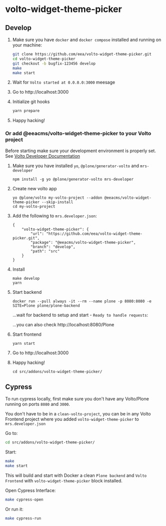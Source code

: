 # volto-widget-theme-picker

## Develop

1. Make sure you have `docker` and `docker compose` installed and running on your machine:

    ```Bash
    git clone https://github.com/eea/volto-widget-theme-picker.git
    cd volto-widget-theme-picker
    git checkout -b bugfix-123456 develop
    make
    make start
    ```

1. Wait for `Volto started at 0.0.0.0:3000` meesage

1. Go to http://localhost:3000

1. Initialize git hooks

    ```Bash
    yarn prepare
    ```

1. Happy hacking!

### Or add @eeacms/volto-widget-theme-picker to your Volto project

Before starting make sure your development environment is properly set. See [Volto Developer Documentation](https://docs.voltocms.com/getting-started/install/)

1.  Make sure you have installed `yo`, `@plone/generator-volto` and `mrs-developer`

        npm install -g yo @plone/generator-volto mrs-developer

1.  Create new volto app

        yo @plone/volto my-volto-project --addon @eeacms/volto-widget-theme-picker --skip-install
        cd my-volto-project

1.  Add the following to `mrs.developer.json`:

        {
            "volto-widget-theme-picker": {
                "url": "https://github.com/eea/volto-widget-theme-picker.git",
                "package": "@eeacms/volto-widget-theme-picker",
                "branch": "develop",
                "path": "src"
            }
        }

1.  Install

        make develop
        yarn

1.  Start backend

        docker run --pull always -it --rm --name plone -p 8080:8080 -e SITE=Plone plone/plone-backend

    ...wait for backend to setup and start - `Ready to handle requests`:

    ...you can also check http://localhost:8080/Plone

1.  Start frontend

        yarn start

1.  Go to http://localhost:3000

1.  Happy hacking!

        cd src/addons/volto-widget-theme-picker/

## Cypress

To run cypress locally, first make sure you don't have any Volto/Plone running on ports `8080` and `3000`.

You don't have to be in a `clean-volto-project`, you can be in any Volto Frontend
project where you added `volto-widget-theme-picker` to `mrs.developer.json`

Go to:

  ```BASH
  cd src/addons/volto-widget-theme-picker/
  ```

Start:

  ```Bash
  make
  make start
  ```

This will build and start with Docker a clean `Plone backend` and `Volto Frontend` with `volto-widget-theme-picker` block installed.

Open Cypress Interface:

  ```Bash
  make cypress-open
  ```

Or run it:

  ```Bash
  make cypress-run
  ```

